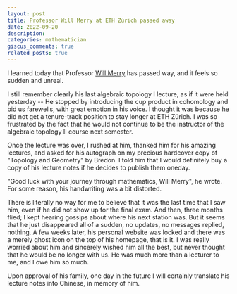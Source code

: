 ```yaml
---
layout: post
title: Professor Will Merry at ETH Zürich passed away
date: 2022-09-20
description: 
categories: mathematician
giscus_comments: true
related_posts: true
---
```


I learned today that Professor [Will Merry](https://www2.math.ethz.ch/will-merry/index.html) has passed way, and it feels so sudden and unreal. 

I still remember clearly his last algebraic topology Ⅰ lecture, as if it were held yesterday -- He stopped by introducing the cup product in cohomology and bid us farewells, with great emotion in his voice. I thought it was because he did not get a tenure-track position to stay longer at ETH Zürich. I was so frustrated by the fact that he would not continue to be the instructor of the algebraic topology Ⅱ course next semester. 

Once the lecture was over, I rushed at him, thanked him for his amazing lectures, and asked for his autograph on my precious hardcover copy of "Topology and Geometry" by Bredon. I told him that I would definitely buy a copy of his lecture notes if he decides to publish them oneday.

"Good luck with your journey through mathematics, Will Merry", he wrote. For some reason, his handwriting was a bit distorted.

There is literally no way for me to believe that it was the last time that I saw him, even if he did not show up for the final exam. And then, three months flied; I kept hearing gossips about where his next station was. But it seems that he just disappeared all of a sudden, no updates, no messages replied, nothing. A few weeks later, his personal website  was locked and there was a merely ghost icon on the top of his homepage, that is it. I was really worried about him and sincerely wished him all the best, but never thought that he would be no longer with us. He was much more than a lecturer to me, and I owe him so much. 

Upon approval of his family, one day in the future I will certainly translate his lecture notes into Chinese, in memory of him. 